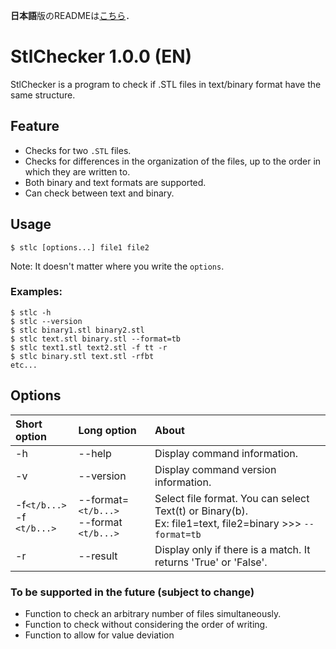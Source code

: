 **日本語**版のREADMEは[こちら](https://github.com/GrapeJuicer/StlChecker/blob/main/README.md)．

# StlChecker 1.0.0 (EN)

StlChecker is a program to check if .STL files in text/binary format have the same structure.

## Feature
- Checks for two `.STL` files.
- Checks for differences in the organization of the files, up to the order in which they are written to.
- Both binary and text formats are supported.
- Can check between text and binary.

## Usage
```
$ stlc [options...] file1 file2
```
Note: It doesn't matter where you write the `options`.


### Examples:

```
$ stlc -h
$ stlc --version
$ stlc binary1.stl binary2.stl
$ stlc text.stl binary.stl --format=tb
$ stlc text1.stl text2.stl -f tt -r
$ stlc binary.stl text.stl -rfbt
etc...
```

## Options

| Short option                  | Long option                                | About                                                                                                      |
| :---------------------------- | :----------------------------------------- | :--------------------------------------------------------------------------------------------------------- |
| -h                            | --help                                     | Display command information.                                                                               |
| -v                            | --version                                  | Display command version information.                                                                       |
| -f`<t/b...>`<br>-f `<t/b...>` | --format=`<t/b...>`<br>--format `<t/b...>` | Select file format. You can select Text(t) or Binary(b).<br>Ex: file1=text, file2=binary >>> `--format=tb` |
| -r                            | --result                                   | Display only if there is a match. It returns 'True' or 'False'.                                            |


### To be supported in the future (subject to change)
- Function to check an arbitrary number of files simultaneously.
- Function to check without considering the order of writing.
- Function to allow for value deviation
